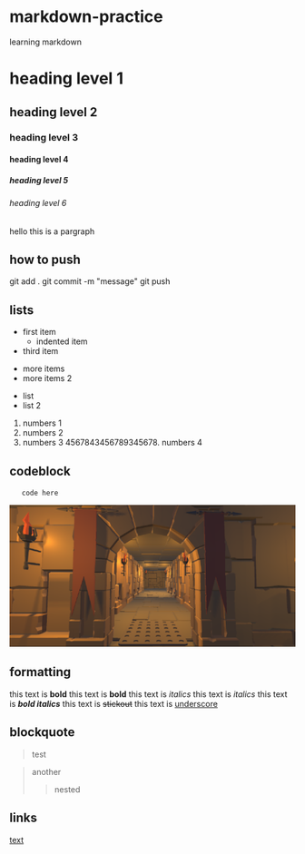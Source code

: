 # markdown-practice
learning markdown
# heading level 1
## heading level 2
### heading level 3
#### heading level 4
##### heading level 5
###### heading level 6

hello this is a pargraph 
 ## how to push 
 git add .
 git commit -m "message"
 git push 

 ## lists
 - first item 
     - indented item 
 - third item 

 * more items
 * more items 2

 + list
 + list 2 

 1. numbers 1
 2. numbers 2
 3. numbers 3
 4567843456789345678. numbers 4

 ## codeblock

 ```
    code here 

 ```

 

 ![door](door.png)

 ## formatting

 this text is **bold** 
 this text is __bold__
 this text is *italics*
 this text is _italics_ 
 this text is ***bold italics***
 this text is ~~stickout~~
 this text is <ins >underscore </ins>

 ## blockquote

 > test <br>

 > another 
 >> nested

## links
 [text](#codeblock)



